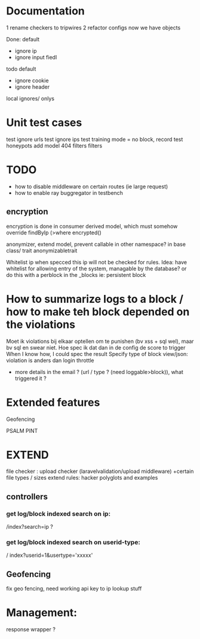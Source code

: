 # Documentation
1 rename checkers to tripwires
2 refactor configs now we have objects

Done:
default
- ignore ip
- ignore input fiedl

todo
default
- ignore cookie
- ignore header


local ignores/ onlys

# Unit test cases
test ignore urls
test ignore ips
test training mode = no block, record
test honeypots
add model 404 filters filters

# TODO
- how to disable middleware on certain routes (ie large request)
- how to enable ray buggregator in testbench

## encryption
encryption is done in consumer derived model, which must somehow override findByIp (>where encrypted()


anonymizer, extend model, prevent callable in other namespace? in base class/ trait anonymizabletrait



Whitelist ip when specced this ip will not be checked for rules. Idea: have whitelist for allowing entry of the system, managable by the database?
or do this with a perblock in the _blocks ie: persistent block

# How to summarize logs to a block / how to make teh block depended on the violations
Moet ik violations bij elkaar optellen om te punishen (bv xss + sql wel), maar bv sql en swear niet.
Hoe spec ik dat dan in de config de score to trigger
When I know how, I could spec the result
Specify type of block view/json:  violation is anders dan login throttle
- more details in the email ? (url / type ? (need loggable>block)), what triggered it ?

# Extended features
Geofencing

PSALM
PINT


# EXTEND
file checker : upload checker (laravelvalidation/upload middleware) +certain file types / sizes
extend rules: hacker polyglots and examples

## controllers
### get log/block indexed search on ip:
/index?search=ip ?
### get log/block indexed search on userid-type:
/ index?userid=1&usertype='xxxxx'

## Geofencing
fix geo fencing, need working api key to ip lookup stuff

# Management:
response wrapper ?
